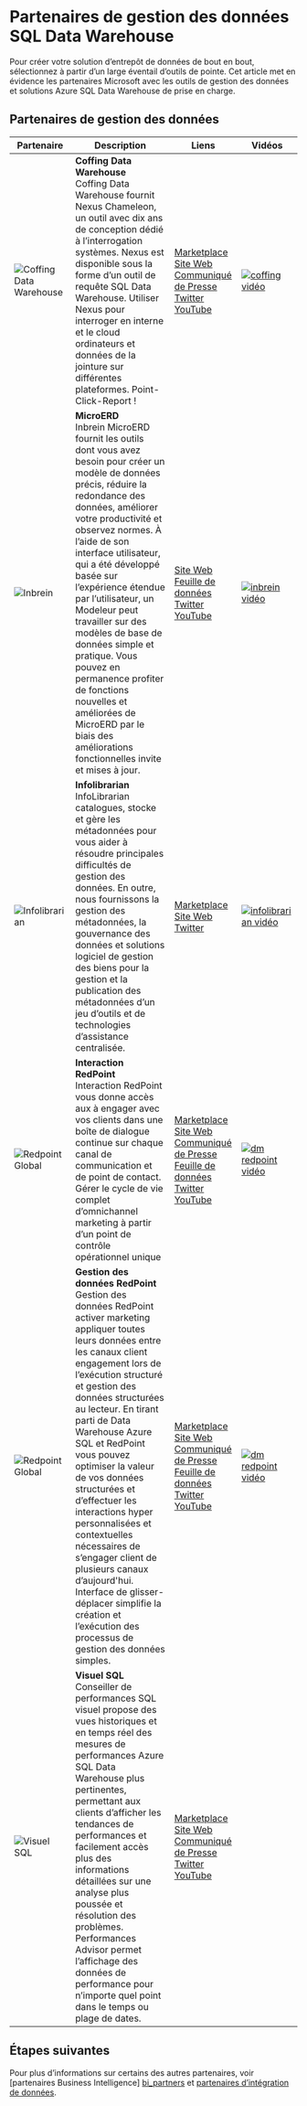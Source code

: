<properties
   pageTitle="Partenaires de gestion des données SQL Data Warehouse | Microsoft Azure"
   description="Listes des partenaires de gestion des données tierces avec les solutions qui prennent en charge SQL Data Warehouse."
   services="sql-data-warehouse"
   documentationCenter="NA"
   authors="jrowlandjones"
   manager="barbkess"
   editor=""/>

<tags
   ms.service="sql-data-warehouse"
   ms.devlang="NA"
   ms.topic="article"
   ms.tgt_pltfrm="NA"
   ms.workload="data-services"
   ms.date="08/17/2016"
   ms.author="jrj;barbkess;sonyama"/>

# <a name="sql-data-warehouse-data-management-partners"></a>Partenaires de gestion des données SQL Data Warehouse

Pour créer votre solution d’entrepôt de données de bout en bout, sélectionnez à partir d’un large éventail d’outils de pointe. Cet article met en évidence les partenaires Microsoft avec les outils de gestion des données et solutions Azure SQL Data Warehouse de prise en charge.

## <a name="our-data-management-partners"></a>Partenaires de gestion des données

| Partenaire | Description | Liens | Vidéos |
| ------- | ----------- | ----- | ------ |
| ![Coffing Data Warehouse][1] |**Coffing Data Warehouse**<br>Coffing Data Warehouse fournit Nexus Chameleon, un outil avec dix ans de conception dédié à l’interrogation systèmes. Nexus est disponible sous la forme d’un outil de requête SQL Data Warehouse. Utiliser Nexus pour interroger en interne et le cloud ordinateurs et données de la jointure sur différentes plateformes. Point-Click-Report ! | [Marketplace][coffing_marketplace]<br>[Site Web][coffing_website]<br>[Communiqué de Presse][coffing_press]<br>[Twitter][coffing_twitter]<br>[YouTube][coffing_youtube] | [![coffing vidéo](./media/sql-data-warehouse-partner-data-management/coffing_video.jpg)](https://www.youtube.com/watch?v=N5GSxBEySFc) |
| ![Inbrein][2] |**MicroERD**<br>Inbrein MicroERD fournit les outils dont vous avez besoin pour créer un modèle de données précis, réduire la redondance des données, améliorer votre productivité et observez normes. À l’aide de son interface utilisateur, qui a été développé basée sur l’expérience étendue par l’utilisateur, un Modeleur peut travailler sur des modèles de base de données simple et pratique. Vous pouvez en permanence profiter de fonctions nouvelles et améliorées de MicroERD par le biais des améliorations fonctionnelles invite et mises à jour.  | [Site Web][inbrein_website]<br>[Feuille de données][inbrein_datasheet]<br>[Twitter][inbrein_twitter]<br>[YouTube][inbrein_youtube] | [![inbrein vidéo](./media/sql-data-warehouse-partner-data-management/inbrein_video.jpg)](https://www.youtube.com/watch?v=IGHSAk4bxdE)|
| ![Infolibrarian][3] |**Infolibrarian**<br>InfoLibrarian catalogues, stocke et gère les métadonnées pour vous aider à résoudre principales difficultés de gestion des données. En outre, nous fournissons la gestion des métadonnées, la gouvernance des données et solutions logiciel de gestion des biens pour la gestion et la publication des métadonnées d’un jeu d’outils et de technologies d’assistance centralisée. | [Marketplace][infolibrarian_marketplace]<br>[Site Web][infolibrarian_website]<br>[Twitter][infolibrarian_twitter] | [![infolibrarian vidéo](./media/sql-data-warehouse-partner-data-management/infolibrarian_video.png)](http://www.infolibcorp.com/metadata-management-videos/vdbplayer.swf?volume=100&url=video/infolibrarian-azure-provisioning.mp4) |
| ![Redpoint Global][4] |**Interaction RedPoint**<br>Interaction RedPoint vous donne accès aux à engager avec vos clients dans une boîte de dialogue continue sur chaque canal de communication et de point de contact. Gérer le cycle de vie complet d’omnichannel marketing à partir d’un point de contrôle opérationnel unique | [Marketplace][redpoint_it_marketplace]<br>[Site Web][redpoint_it_website]<br>[Communiqué de Presse][redpoint_press]<br>[Feuille de données][redpoint_it_datasheet]<br>[Twitter][redpoint_twitter]<br>[YouTube][redpoint_youtube] | [![dm redpoint vidéo](./media/sql-data-warehouse-partner-data-management/redpoint_it_video.jpg)](https://vimeo.com/103715582) |
| ![Redpoint Global][4] |**Gestion des données RedPoint**<br>Gestion des données RedPoint activer marketing appliquer toutes leurs données entre les canaux client engagement lors de l’exécution structuré et gestion des données structurées au lecteur. En tirant parti de Data Warehouse Azure SQL et RedPoint vous pouvez optimiser la valeur de vos données structurées et d’effectuer les interactions hyper personnalisées et contextuelles nécessaires de s’engager client de plusieurs canaux d’aujourd'hui. Interface de glisser-déplacer simplifie la création et l’exécution des processus de gestion des données simples. | [Marketplace][redpoint_dm_marketplace]<br>[Site Web][redpoint_dm_website]<br>[Communiqué de Presse][redpoint_press]<br>[Feuille de données][redpoint_dm_datasheet]<br>[Twitter][redpoint_twitter]<br>[YouTube][redpoint_youtube] | [![dm redpoint vidéo](./media/sql-data-warehouse-partner-data-management/redpoint_dm_video.jpg)](https://vimeo.com/103715581) |
| ![Visuel SQL][5] |**Visuel SQL**<br>Conseiller de performances SQL visuel propose des vues historiques et en temps réel des mesures de performances Azure SQL Data Warehouse plus pertinentes, permettant aux clients d’afficher les tendances de performances et facilement accès plus des informations détaillées sur une analyse plus poussée et résolution des problèmes. Performances Advisor permet l’affichage des données de performance pour n’importe quel point dans le temps ou plage de dates. | [Marketplace][sql_sentry_marketplace]<br>[Site Web][sql_sentry_website]<br>[Communiqué de Presse][sql_sentry_press]<br>[Twitter][sql_sentry_twitter]<br>[YouTube][sql_sentry_youtube] | |

## <a name="next-steps"></a>Étapes suivantes

Pour plus d’informations sur certains des autres partenaires, voir [partenaires Business Intelligence] [ bi_partners] et [partenaires d’intégration de données][di_partners].

<!--Image references-->
[1]: ./media/sql-data-warehouse-partner-data-management/coffing_data_warehousing_logo.png
[2]: ./media/sql-data-warehouse-partner-data-management/inbrein_logo.png
[3]: ./media/sql-data-warehouse-partner-data-management/infolibrarian_logo.png
[4]: ./media/sql-data-warehouse-partner-data-management/redpoint_global_logo.png
[5]: ./media/sql-data-warehouse-partner-data-management/sql_sentry_logo.png

<!--Article links-->
[bi_partners]: ./sql-data-warehouse-partner-business-intelligence.md
[dm_partners]: ./sql-data-warehouse-partner-data-management.md
[di_partners]: ./sql-data-warehouse-partner-data-integration.md

<!--Website links -->
[coffing_website]:http://www.coffingdw.com/software/nexus/
[inbrein_website]:http://microerd.com/
[infolibrarian_website]:http://www.infolibcorp.com/metadata-management/software-tools
[redpoint_it_website]:http://www.redpoint.net/products/customer-interaction-management/
[redpoint_dm_website]:http://www.redpoint.net/products/data-management-solutions/
[sql_sentry_website]:http://www.sqlsentry.com/solutions/business-analytics/

<!--ebook Links-->

<!--Datasheet Links-->
<!--[coffing_datasheet]:-->
[inbrein_datasheet]:http://microerd.com/images/MicroERD_Manual/MicroERD_Manual.pdf
<!--[infolibrarian_datasheet]:-->
[redpoint_it_datasheet]:http://www.redpoint.net/wp-content/uploads/2016/06/RedPoint-Interaction-FS-wordle-8.5x11-RPIUS0815-07-PRINT.pdf
[redpoint_dm_datasheet]:http://www.redpoint.net/wp-content/uploads/2014/09/RedPoint-Data-Management-FS-V2-wordle-8.5x11-0216-WEB.pdf
<!--[sql_sentry_datasheet]:-->

<!--Marketplace Links -->
[coffing_marketplace]:https://azure.microsoft.com/en-us/marketplace/partners/nexus/nexus-chameleon-9/ 
<!--[inbrein_marketplace]:-->
[infolibrarian_marketplace]:https://azure.microsoft.com/en-us/marketplace/partners/infolibrarian/infolibrarian-metadata-management-server/
[redpoint_it_marketplace]:https://azure.microsoft.com/en-us/marketplace/partners/redpoint-global/redpoint-interaction/
[redpoint_dm_marketplace]:https://azure.microsoft.com/en-us/marketplace/partners/redpoint-global/redpoint-rpdm/ 
[sql_sentry_marketplace]:https://azure.microsoft.com/en-us/marketplace/partners/sqlsentry/sqlsentryplatform/

<!--Press links-->
[coffing_press]:http://www.coffingdw.com/press-release-nexus-tuned-for-azure-sql-data-warehouse/
<!--[inbrein_press]:-->
<!--[infolibrarian_press]:-->
[redpoint_press]:http://www.redpoint.net/press/redpoint-global-announces-support-for-microsoft-azure-sql-data-warehouse-microsoft-azure-data-lake-service/
[sql_sentry_press]:http://blogs.sqlsentry.com/davidbenoit/sql-sentry-v9-aps-sql-dw/


<!--YouTube links-->
[coffing_youtube]:https://www.youtube.com/channel/UC8o1zhc9tNp9ve6vDn34tkw
[inbrein_youtube]:https://www.youtube.com/channel/UCHTYjFFaTpo6bPAtuxgdZig
<!--[infolibrarian_youtube]:-->
[redpoint_youtube]:https://www.youtube.com/user/RedPointGlobal
[sql_sentry_youtube]:https://www.youtube.com/user/SQLSentry

<!--Twitter links-->
[coffing_twitter]:https://twitter.com/CoffingDW
[inbrein_twitter]:https://twitter.com/microerd
[infolibrarian_twitter]:https://twitter.com/InfoLibCorp
[redpoint_twitter]:https://twitter.com/RedPointGlobal
[sql_sentry_twitter]:https://twitter.com/SQLSentry

<!--Video links-->
